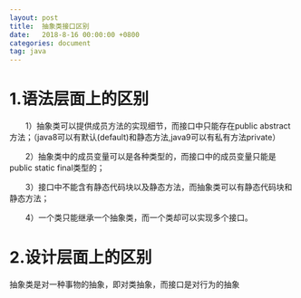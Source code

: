 ```yaml
---
layout: post
title:  抽象类接口区别
date:   2018-8-16 00:00:00 +0800
categories: document
tag: java
---
```


1.语法层面上的区别			
====================================

　　1）抽象类可以提供成员方法的实现细节，而接口中只能存在public abstract 方法；（java8可以有默认(default)和静态方法,java9可以有私有方法private）

　　2）抽象类中的成员变量可以是各种类型的，而接口中的成员变量只能是public static final类型的；

　　3）接口中不能含有静态代码块以及静态方法，而抽象类可以有静态代码块和静态方法；

　　4）一个类只能继承一个抽象类，而一个类却可以实现多个接口。

2.设计层面上的区别
====================================

抽象类是对一种事物的抽象，即对类抽象，而接口是对行为的抽象
